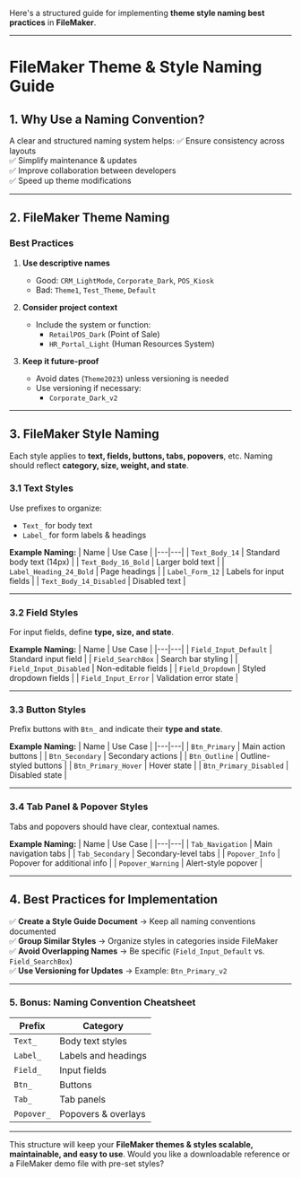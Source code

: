 Here's a structured guide for implementing **theme style naming best practices** in **FileMaker**.

---

# **FileMaker Theme & Style Naming Guide**

## **1. Why Use a Naming Convention?**
A clear and structured naming system helps:
✅ Ensure consistency across layouts  
✅ Simplify maintenance & updates  
✅ Improve collaboration between developers  
✅ Speed up theme modifications  

---

## **2. FileMaker Theme Naming**
### **Best Practices**
1. **Use descriptive names**  
   - Good: `CRM_LightMode`, `Corporate_Dark`, `POS_Kiosk`  
   - Bad: `Theme1`, `Test_Theme`, `Default`  

2. **Consider project context**  
   - Include the system or function:  
     - `RetailPOS_Dark` (Point of Sale)  
     - `HR_Portal_Light` (Human Resources System)  

3. **Keep it future-proof**  
   - Avoid dates (`Theme2023`) unless versioning is needed  
   - Use versioning if necessary:  
     - `Corporate_Dark_v2`  

---

## **3. FileMaker Style Naming**
Each style applies to **text, fields, buttons, tabs, popovers**, etc. Naming should reflect **category, size, weight, and state**.

### **3.1 Text Styles**
Use prefixes to organize:
- `Text_` for body text  
- `Label_` for form labels & headings  

**Example Naming:**
| Name | Use Case |
|---|---|
| `Text_Body_14` | Standard body text (14px) |
| `Text_Body_16_Bold` | Larger bold text |
| `Label_Heading_24_Bold` | Page headings |
| `Label_Form_12` | Labels for input fields |
| `Text_Body_14_Disabled` | Disabled text |

---

### **3.2 Field Styles**
For input fields, define **type, size, and state**.

**Example Naming:**
| Name | Use Case |
|---|---|
| `Field_Input_Default` | Standard input field |
| `Field_SearchBox` | Search bar styling |
| `Field_Input_Disabled` | Non-editable fields |
| `Field_Dropdown` | Styled dropdown fields |
| `Field_Input_Error` | Validation error state |

---

### **3.3 Button Styles**
Prefix buttons with `Btn_` and indicate their **type and state**.

**Example Naming:**
| Name | Use Case |
|---|---|
| `Btn_Primary` | Main action buttons |
| `Btn_Secondary` | Secondary actions |
| `Btn_Outline` | Outline-styled buttons |
| `Btn_Primary_Hover` | Hover state |
| `Btn_Primary_Disabled` | Disabled state |

---

### **3.4 Tab Panel & Popover Styles**
Tabs and popovers should have clear, contextual names.

**Example Naming:**
| Name | Use Case |
|---|---|
| `Tab_Navigation` | Main navigation tabs |
| `Tab_Secondary` | Secondary-level tabs |
| `Popover_Info` | Popover for additional info |
| `Popover_Warning` | Alert-style popover |

---

## **4. Best Practices for Implementation**
✅ **Create a Style Guide Document** → Keep all naming conventions documented  
✅ **Group Similar Styles** → Organize styles in categories inside FileMaker  
✅ **Avoid Overlapping Names** → Be specific (`Field_Input_Default` vs. `Field_SearchBox`)  
✅ **Use Versioning for Updates** → Example: `Btn_Primary_v2`  

---

### **5. Bonus: Naming Convention Cheatsheet**
| Prefix | Category |
|---|---|
| `Text_` | Body text styles |
| `Label_` | Labels and headings |
| `Field_` | Input fields |
| `Btn_` | Buttons |
| `Tab_` | Tab panels |
| `Popover_` | Popovers & overlays |

---

This structure will keep your **FileMaker themes & styles scalable, maintainable, and easy to use**. Would you like a downloadable reference or a FileMaker demo file with pre-set styles?
